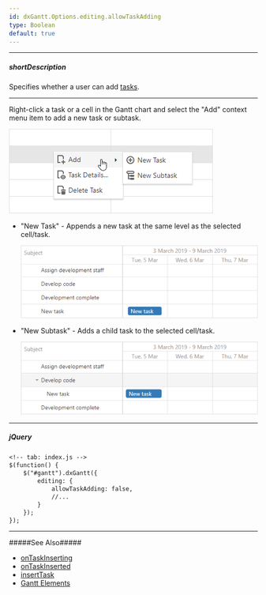 ```yaml
---
id: dxGantt.Options.editing.allowTaskAdding
type: Boolean
default: true
---
```

---
##### shortDescription
Specifies whether a user can add [tasks](/api-reference/10%20UI%20Widgets/dxGantt/1%20Configuration/tasks '{basewidgetpath}/Configuration/#tasks').

---

Right-click a task or a cell in the Gantt chart and select the "Add" context menu item to add a new task or subtask.

![DevExtreme Gantt Chart - Add Tasks](/images/Gantt/add-tasks.png)

- "New Task" - Appends a new task at the same level as the selected cell/task.

    ![DevExtreme Gantt Chart - Add Task](/images/Gantt/add-task.png)

- "New Subtask" - Adds a child task to the selected cell/task.

    ![DevExtreme Gantt Chart - Add Subtask](/images/Gantt/add-subtask.png)

---
##### jQuery

    <!-- tab: index.js -->
    $(function() {
        $("#gantt").dxGantt({
            editing: {
                allowTaskAdding: false, 
                //...
            }
        });
    }); 

---

#####See Also#####
- [onTaskInserting](/Documentation/ApiReference/UI_Components/dxGantt/Configuration/#onTaskInserting)
- [onTaskInserted](/Documentation/ApiReference/UI_Components/dxGantt/Configuration/#onTaskInserted)
- [insertTask](/Documentation/ApiReference/UI_Components/dxGantt/Methods/#insertTaskdata)
- [Gantt Elements](/Documentation/Guide/UI_Components/Gantt/Gantt_Elements/)

